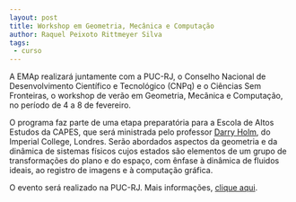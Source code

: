 ```yaml
---
layout: post
title: Workshop em Geometria, Mecânica e Computação
author: Raquel Peixoto Rittmeyer Silva
tags:
 - curso
---
```


A EMAp realizará juntamente com a PUC-RJ, o Conselho Nacional de
Desenvolvimento Científico e Tecnológico (CNPq) e o Ciências Sem
Fronteiras, o workshop de verão em Geometria, Mecânica e Computação,
no período de 4 a 8 de fevereiro.
 
O programa faz parte de uma etapa preparatória para a Escola de Altos
Estudos da CAPES, que será ministrada pelo professor
[Darry Holm](http://www2.imperial.ac.uk/~dholm/), do Imperial College,
Londres.  Serão abordados aspectos da geometria e da dinâmica de
sistemas físicos cujos estados são elementos de um grupo de
transformações do plano e do espaço, com ênfase à dinâmica de fluidos
ideais, ao registro de imagens e à computação gráfica.
 
O evento será realizado na PUC-RJ. Mais informações,
[clique aqui](http://zeus.mat.puc-rio.br/tomlew/gmc2013/index.html).

